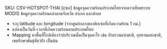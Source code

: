 SKU: CSV-HOTSPOT-THAI
[csv] ข้อมูลจุดความร้อนประเทศไทยจากดาวเทียมระบบ MODIS
ข้อมูลจุดความร้อนแบ่งตามจังหวัด อำเภอ และตำบล
- ระบุ latitude และ longitude (จากศูนย์กลางของพิกเซลที่เกิดความร้อน 1 กม.)
- แปลงเป็นวันที่-เวลาที่เกิดความร้อนตามประเทศไทย
- Mapping หาพื้นที่ใกล้เคียงว่าปบริเวณนั้นเป็นจุดอะไร เช่น  ป่าสงวนแห่งชาติ, อุทยานแห่งชาติ, เขตรักษาพันธุ์สัตว์ป่า เป็นต้น
